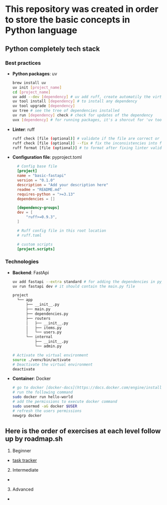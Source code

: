 # This repository was created in order to store the basic concepts in Python language

## Python completely tech stack

### Best practices

- **Python packages**: uv

  ```sh
  brew install uv
  uv init [project_name]
  cd [project_name]
  uv add --dev [dependency] # uv add ruff, create automatily the virtual environment
  uv tool install [dependency] # to install any dependency
  uv tool upgrade [dependency]
  uv tree # see the tree of dependencies installed
  uv run [dependency] check # check for updates of the dependency
  uvx [dependency] # for running packages, it's a shorcut for 'uv tool run [dependency]'
  ```

- **Linter**: ruff

  ```sh
  ruff check [file (optional)] # validate if the file are correct or not
  ruff check [file (optional)] --fix # fix the inconsistencies into file
  ruff format [file (optional)] # to format after fixing linter validation
  ```

- **Configuration file**: pyproject.toml

  ```toml
    # Config base file
    [project]
    name = "basic-fastapi"
    version = "0.1.0"
    description = "Add your description here"
    readme = "README.md"
    requires-python = ">=3.13"
    dependencies = []

    [dependency-groups]
    dev = [
        "ruff>=0.9.3",
    ]

    # Ruff config file in this root location
    # ruff.toml

    # custom scripts
    [project.scripts]
  ```

### Technologies

- **Backend**: FastApi

  ```sh
  uv add fastapi --extra standard # for adding the dependencies in pyproject.toml
  uv run fastapi dev # it should contain the main.py file
  ```

  ```txt
  project
    └── app
        ├── __init__.py
        ├── main.py
        ├── dependencies.py
        ├── routers
        │   ├── __init__.py
        │   ├── items.py
        │   └── users.py
        └── internal
            ├── __init__.py
            └── admin.py
  ```

  ```sh
  # Activate the virtual environment
  source ./venv/bin/activate
  # Deactivate the virtual environment
  deactivate
  ```

- **Container**: Docker

  ```sh
  # go to docker [docker-docs](https://docs.docker.com/engine/install/debian/#install-from-a-package)
  # run the following command
  sudo docker run hello-world
  # add the permissions to execute docker command
  sudo usermod -aG docker $USER
  # refresh the users permissions
  newgrp docker
  ```

## Here is the order of exercises at each level follow up by roadmap.sh

1. Beginner

- [task tracker](https://roadmap.sh/projects/task-tracker)

2. Intermediate

-

3. Advanced

-
